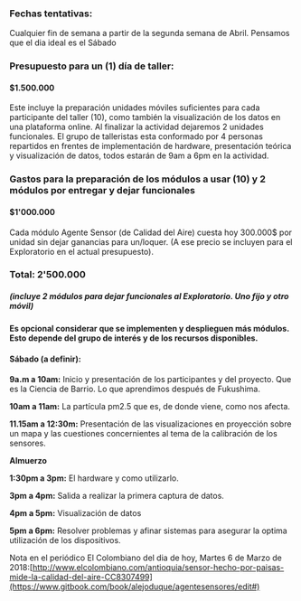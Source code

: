 

### Fechas tentativas:

Cualquier fin de semana a partir de la segunda semana de Abril. Pensamos que el dia ideal es el Sábado

### Presupuesto para un \(1\) día de taller:

#### $1.500.000

Este incluye la preparación unidades móviles suficientes para cada participante del taller \(10\), como también la visualización de los datos en una plataforma online. Al finalizar la actividad dejaremos 2 unidades funcionales. El grupo de talleristas esta conformado por 4 personas repartidos en frentes de implementación de hardware, presentación teórica y visualización de datos, todos estarán de 9am a 6pm en la actividad.

### Gastos para la preparación de los módulos a usar \(10\) y 2 módulos por entregar y dejar funcionales

#### $1'000.000

Cada módulo Agente Sensor \(de Calidad del Aire\) cuesta hoy 300.000$ por unidad sin dejar ganancias para un/loquer. \(A ese precio se incluyen para el Exploratorio en el actual presupuesto\).

### Total: 2'500.000 

##### \(incluye 2 módulos para dejar funcionales al Exploratorio. Uno fijo y otro móvil\)

#### Es opcional considerar que se implementen y desplieguen más módulos. Esto depende del grupo de interés y de los recursos disponibles. 

#### **Sábado \(a definir\):**

**9a.m a 10am:** Inicio y presentación de los participantes y del proyecto. Que es la Ciencia de Barrio. Lo que aprendimos después de Fukushima.  
  
**10am a 11am:** La partícula pm2.5 que es, de donde viene, como nos afecta.  
  
**11.15am a 12:30m:** Presentación de las visualizaciones en proyección sobre un mapa y las cuestiones concernientes al tema de la calibración de los sensores.  
  
**Almuerzo**  
  
**1:30pm a 3pm:** El hardware y como utilizarlo.  
  
**3pm a 4pm:** Salida a realizar la primera captura de datos.  
  
**4pm a 5pm:** Visualización de datos  
  
**5pm a 6pm:** Resolver problemas y afinar sistemas para asegurar la optima utilización de los dispositivos.  
  
Nota en el periódico El Colombiano del dia de hoy, Martes 6 de Marzo de 2018:[http://www.elcolombiano.com/antioquia/sensor-hecho-por-paisas-mide-la-calidad-del-aire-CC8307499](https://www.gitbook.com/book/alejoduque/agentesensores/edit#)  
  




